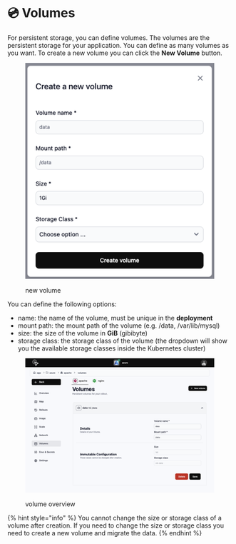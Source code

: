 # 💿 Volumes

For persistent storage, you can define volumes. The volumes are the persistent storage for your application. You can define as many volumes as you want. To create a new volume you can click the **New Volume** button.

<figure><img src="../.gitbook/assets/image (15) (1).png" alt=""><figcaption><p>new volume</p></figcaption></figure>

You can define the following options:

* name: the name of the volume, must be unique in the **deployment**
* mount path: the mount path of the volume (e.g. /data, /var/lib/mysql)
* size: the size of the volume in **GiB** (gibibyte)
* storage class: the storage class of the volume (the dropdown will show you the available storage classes inside the Kubernetes cluster)

<figure><img src="../.gitbook/assets/image (19).png" alt=""><figcaption><p>volume overview</p></figcaption></figure>

{% hint style="info" %}
You cannot change the size or storage class of a volume after creation. If you need to change the size or storage class you need to create a new volume and migrate the data.
{% endhint %}

